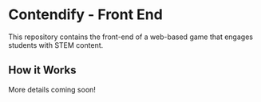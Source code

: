 # Contendify - Front End
This repository contains the front-end of a web-based game that engages students with STEM content.

## How it Works
More details coming soon!

